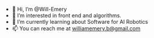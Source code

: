 - 👋 Hi, I’m @Will-Emery
- 👀 I’m interested in front end and algorithms.
- 🌱 I’m currently learning about Software for AI Robotics
- 📫 You can reach me at williamemery.b@gmail.com

<!---
Will-Emery/Will-Emery is a ✨ special ✨ repository because its `README.md` (this file) appears on your GitHub profile.
You can click the Preview link to take a look at your changes.
--->
